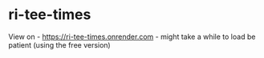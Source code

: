 # ri-tee-times

View on - https://ri-tee-times.onrender.com - might take a while to load be patient (using the free version)

